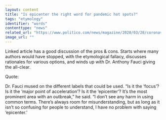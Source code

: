 ```yaml
---
layout: content
title: "Is epicenter the right word for pandemic hot spots?"
tags: "etymology"
identifier: "words"
contenttype: "news"
related_url: "https://www.politico.com/news/magazine/2020/03/28/coronavirus-united-states-epicenter-new-york-152716"
image_url: ""
---
```

Linked article has a good discussion of the pros & cons.  Starts where many authors would have stopped, with the etymological fallacy, discusses rationales for various options, and winds up with Dr. Anthony Fauci giving the all-clear.

Quote:

 Dr. Fauci mused on the different labels that could be used. “Is it the ‘focus’? Is it the ‘major point of acceleration’? Is it the ‘epicenter’? It’s the most prominent area with an outbreak,” he said. “I don’t see any harm in using common terms. There’s always room for misunderstanding, but as long as it isn’t so confusing for people to understand, I have no problem with saying ‘epicenter.’